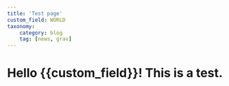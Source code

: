 ```yaml
---
title: 'Test page'
custom_field: WORLD
taxonomy:
    category: blog
    tag: [news, grav]
---
```


# Hello {{custom_field}}! This is a test.
